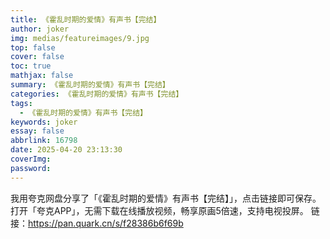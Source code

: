 ```yaml
---
title: 《霍乱时期的爱情》有声书【完结】
author: joker
img: medias/featureimages/9.jpg
top: false
cover: false
toc: true
mathjax: false
summary: 《霍乱时期的爱情》有声书【完结】
categories: 《霍乱时期的爱情》有声书【完结】
tags:
  - 《霍乱时期的爱情》有声书【完结】
keywords: joker
essay: false
abbrlink: 16798
date: 2025-04-20 23:13:30
coverImg:
password:
---
```


我用夸克网盘分享了「《霍乱时期的爱情》有声书【完结】」，点击链接即可保存。打开「夸克APP」，无需下载在线播放视频，畅享原画5倍速，支持电视投屏。
链接：https://pan.quark.cn/s/f28386b6f69b

